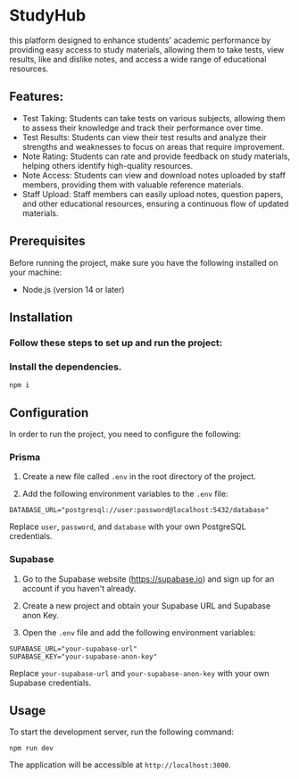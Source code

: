 # StudyHub
this platform designed to enhance students' academic performance by providing easy access to study materials, allowing them to take tests, view results, like and dislike notes, and access a wide range of educational resources.

## Features:

- Test Taking: Students can take tests on various subjects, allowing them to assess their knowledge and track their performance over time.
- Test Results: Students can view their test results and analyze their strengths and weaknesses to focus on areas that require improvement.
- Note Rating: Students can rate and provide feedback on study materials, helping others identify high-quality resources.
- Note Access: Students can view and download notes uploaded by staff members, providing them with valuable reference materials.
- Staff Upload: Staff members can easily upload notes, question papers, and other educational resources, ensuring a continuous flow of updated materials.


## Prerequisites

Before running the project, make sure you have the following installed on your machine:

- Node.js (version 14 or later)

## Installation

### Follow these steps to set up and run the project:

### Install the dependencies.

```shell
npm i
```


## Configuration

In order to run the project, you need to configure the following:

### Prisma

1. Create a new file called `.env` in the root directory of the project.

2. Add the following environment variables to the `.env` file:

```shell
DATABASE_URL="postgresql://user:password@localhost:5432/database"
```

Replace `user`, `password`, and `database` with your own PostgreSQL credentials.

### Supabase

1. Go to the Supabase website (https://supabase.io) and sign up for an account if you haven't already.

2. Create a new project and obtain your Supabase URL and Supabase anon Key.

3. Open the `.env` file and add the following environment variables:

```shell
SUPABASE_URL="your-supabase-url"
SUPABASE_KEY="your-supabase-anon-key"
```

Replace `your-supabase-url` and `your-supabase-anon-key` with your own Supabase credentials.

## Usage

To start the development server, run the following command:

```shell
npm run dev
```

The application will be accessible at `http://localhost:3000`.

